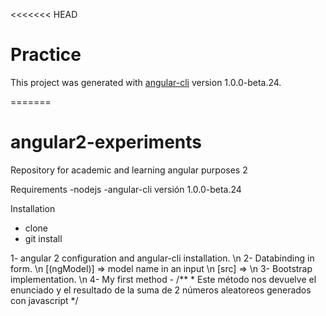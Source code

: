 <<<<<<< HEAD
# Practice

This project was generated with [angular-cli](https://github.com/angular/angular-cli) version 1.0.0-beta.24.

=======
# angular2-experiments
 Repository for academic and learning angular purposes 2

Requirements
-nodejs
-angular-cli versión 1.0.0-beta.24

Installation
- clone
- git install 


1- angular 2 configuration and angular-cli installation. \n
2- Databinding in form. \n
    [(ngModel)]  => model name in an input \n
    [src] => \n
3- Bootstrap implementation. \n
4- My first method - 
    /**
    * Este método nos devuelve el enunciado y el resultado de la suma de 2 números aleatoreos generados con javascript 
    */